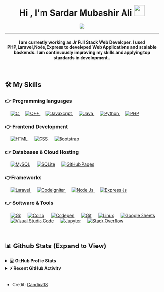 
<h1 align="center">Hi , I'm Sardar Mubashir Ali <img src="https://media.giphy.com/media/hvRJCLFzcasrR4ia7z/giphy.gif" width="35"></h1>
<p align="center">
  <a href="https://github.com/DenverCoder1/readme-typing-svg"><img src="https://readme-typing-svg.herokuapp.com?lines=Software+Engineer;Full+Stack+Web+Developer;Always+In+Learning+Mode&center=true&width=500&height=50"></a>
</p>
<hr/>
<h4 align="center">I am currently working as Jr Full Stack Web Developer. I used PHP,Laravel,Node,Express to developed Web Applications and scalable backends. I am continuously improving my skills and applying top standards in development..</h4>
<br>

## 🛠️ My Skills

### 👉 Programming languages

<p align="left">
  &emsp;
  <a href="https://www.cprogramming.com/" target="_blank">
    <img alt="C" src="https://img.shields.io/badge/C%20-%232370ED.svg?logo=c&logoColor=white">
  </a>
  &emsp;
  <a href="https://www.w3schools.com/cpp/" target="_blank">
    <img alt="C++" src="https://img.shields.io/badge/C++%20-%2300599C.svg?logo=c%2B%2B&logoColor=white">
  </a>
  &emsp;
  <a href="https://developer.mozilla.org/en-US/docs/Web/JavaScript" target="_blank">
     <img alt="JavaScript" src="https://img.shields.io/badge/JavaScript%20-%23F7DF1E.svg?logo=javascript&logoColor=black">
   </a>
  &emsp;
  <a href="https://www.java.com" target="_blank">
    <img alt="Java" src="https://img.shields.io/badge/Java-%23007396.svg?logo=java&logoColor=white">
  </a>
  &emsp;
   <a href="https://www.python.org" target="_blank">
    <img alt="Python" src="https://img.shields.io/badge/Python%20-%2314354C.svg?logo=python&logoColor=white">
  </a>
  &emsp;
  <a href="https://www.php.net/">
    <img alt="PHP" src="https://img.shields.io/badge/PHP-%23777BB4.svg?logo=php&logoColor=white"/>
  </a>
</p>

### 👉 Frontend Development
<p align="left">
  &emsp;
  <a href="https://www.w3.org/html/" target="_blank">
   <img alt="HTML" src="https://img.shields.io/badge/HTML5%20-%23E34F26.svg?logo=html5&logoColor=white">
  </a>
  &emsp;
  <a href="https://www.w3schools.com/css/" target="_blank">
    <img alt="CSS" src="https://img.shields.io/badge/CSS%20-%231572B6.svg?logo=css3&logoColor=white">
  </a>
   &emsp;
  <a href="https://getbootstrap.com" target="_blank">
    <img alt="Bootstrap" src="https://img.shields.io/badge/Bootstrap-%23563D7C.svg?style=flat&logo=bootstrap&logoColor=white"/>
  </a>
</p>

### 👉 Databases & Cloud Hosting
<p align="left">
  &emsp;
    <a href="https://www.mysql.com/"><img alt="MySQL" src="https://img.shields.io/badge/MySQL-%2300f.svg?style=flat&llogo=mysql&logoColor=white"></a>
  &emsp;
    <a href="https://www.sqlite.org/"><img alt="SQLite" src ="https://img.shields.io/badge/sqlite-%2307405e.svg?style=flat&logo=sqlite&logoColor=white"/></a>
  &emsp;
    <a href="https://www.github.com"><img alt="GitHub Pages" src="https://img.shields.io/badge/GitHub%20Pages-%23327FC7.svg?style=flat&llogo=github&logoColor=white"></a>
</p>

### 👉Frameworks
<p align="left">
  &emsp;

   <a href="https://www.adobe.com/in/products/illustrator.html" target="_blank">
    <img alt="Laravel" src="https://img.shields.io/badge/Laravel-%23FF9A00.svg?style=flat&logo=laravel&logoColor=white"/>
  </a>
  &emsp;
  <a href="https://www.adobe.com/in/products/indesign.html" target="_blank">
    <img alt="Codeigniter" src="https://img.shields.io/badge/Codeigniter-%e749a0.svg?style=flat&logo=codeigniter&logoColor=white"/>
  </a>
    &emsp;
  <a href="https://www.adobe.com/in/products/photoshop-lightroom.html" target="_blank">
    <img alt="Node Js" src="https://img.shields.io/badge/Node-Js-%2300f.svg?style=flat&logo=node&logoColor=white"/>
  </a>
   &emsp;
  <a href="https://www.adobe.com/in/products/premiere.html" target="_blank">
   <img alt="Express Js" src="https://img.shields.io/badge/Express-js-%2300f.svg?style=flat&logo=expressjs&logoColor=white"/>
  </a>
 </p>

 ### 👉 Software & Tools

<p>
  &emsp;
    <a href="#"><img alt="Git" src="https://img.shields.io/badge/Git%20-%23FF0000.svg?logo=git&logoColor=white"></a>
  &emsp;
    <a href="#"><img alt="Colab" src="https://img.shields.io/badge/Colab-00b56a.svg?logo=google-colab&logoColor=white"></a>
  &emsp;
    <a href="#"><img alt="Codepen" src="https://img.shields.io/badge/Codepen-000000.svg?logo=codepen&logoColor=white"></a>
  &emsp;
    <a href="#"><img alt="Git" src="https://img.shields.io/badge/Git%20-%23F05033.svg?logo=git&logoColor=white"></a>
  &emsp;
    <a href="#"><img alt="Linux" src="https://img.shields.io/badge/Linux-FCC624?style=flat&logo=linux&logoColor=black"></a>
  &emsp;
    <a href="#"><img alt="Google Sheets" src="https://img.shields.io/badge/Google%20Sheets%20-%2334A853.svg?logo=google%20sheets&logoColor=white"></a>
  &emsp;
    <a href="#"><img alt="Visual Studio Code" src="https://img.shields.io/badge/Visual%20Studio%20Code-0078d7.svg?logo=visual-studio-code&logoColor=white"></a>
  &emsp;
    <a href="#"><img alt="Jupyter" src="https://img.shields.io/badge/Jupyter%20-%23F37626.svg?logo=Jupyter&logoColor=white"></a>
  &emsp;
    <a href="#"><img alt="Stack Overflow" src="https://img.shields.io/badge/-Stack%20Overflow-FE7A16?logo=stack-overflow&logoColor=white"></a>
  &emsp;
</p>

<br/>

## 📊 Github Stats (Expand to View)


<details>
  <summary><b>💻 GitHub Profile Stats</b></summary>
  <br/>
  <p align="center">
    <a href="https://github.com/anuraghazra/github-readme-stats"><img alt="Mubashir's Github Stats" src="https://github-readme-stats.vercel.app/api?username=mubashir-dev&show_icons=true&count_private=true&theme=algolia" height="192px"/></a>
<br/>
  &nbsp;
	  <img src="https://github-readme-stats.vercel.app/api/top-langs?username=mubashir-dev&show_icons=true&locale=en&layout=compact&theme=algolia" alt="mubashir-dev" height="192px"/>
  <br/>
  <b>Note:</b> Top languages is only a metric of the languages my public code consists of and doesn't reflect experience or skill level.
  </p>
</details>


<details>
  <summary><b>⚡ Recent GitHub Activity</b></summary>
  <br/>
   <a href="https://github.com/mubashir-dev"><img alt="Mubashir's Activity Graph" src="https://activity-graph.herokuapp.com/graph?username=mubashir-dev&custom_title=Sardar%20Mubashir%20Ali's%20Contribution%20Graph&theme=react-dark" /></a>
  <br/>

</details>

<br/>

* Credit: [Candida18](https://github.com/Candida18)

<!--
## 🙋‍♀️ Let's Connect

<p align="center">
  <a href="https://candida-noronha.web.app/"><img src="https://img.icons8.com/bubbles/50/000000/web.png" alt="Website"/></a>
	<a href="mailto:candida.noronha18@gmail.com"><img src="https://img.icons8.com/bubbles/50/000000/gmail.png" alt="Gmail"/></a>
	<a href="https://github.com/Candida18"><img src="https://img.icons8.com/bubbles/50/000000/github.png" alt="GitHub"/></a>
	<a href="https://linkedin.com/in/candida-ruth-noronha-b019101ab"><img src="https://img.icons8.com/bubbles/50/000000/linkedin.png" alt="LinkedIn"/></a>
	<a href="https://www.facebook.com/candida.noronha.77"><img src="https://img.icons8.com/bubbles/50/000000/facebook-new.png" alt="Facebook"/></a>
	<a href="https://instagram.com/candyyyy__18"><img src="https://img.icons8.com/bubbles/50/000000/instagram.png" alt="Instagram"/></a>
	<a href="https://www.youtube.com/channel/UC7V1Gm8V0kRLp_EHB8aDj2A"><img src="https://img.icons8.com/bubbles/50/000000/youtube.png" alt="Youtube"/></a>
</p>

<hr/>
-->
